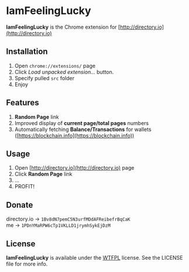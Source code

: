 IamFeelingLucky
===

**IamFeelingLucky** is the Chrome extension for [http://directory.io](http://directory.io)

Installation
---
1. Open `chrome://extensions/` page
2. Click *Load unpacked extension...* button.
3. Specify pulled `src` folder
4. Enjoy

Features
---
1. **Random Page** link
2. Improved display of **current page/total pages** numbers
3. Automatically fetching **Balance/Transactions** for wallets ([https://blockchain.info](https://blockchain.info))

Usage
---
1. Open [http://directory.io](http://directory.io) page
2. Click **Random Page** link
3. ...
4. PROFIT!

Donate
---
directory.io &rarr; `1Bv8dN7pemC5N3urfMDdAFReibefrBqCaK`  
me &rarr; `1PDnYMaRPW6cTp1VKLLD1jrymhSykEjDzM`

License
---
**IamFeelingLucky** is available under the [WTFPL](http://sam.zoy.org/wtfpl/ "WTFPL") license. See the LICENSE file for more info.